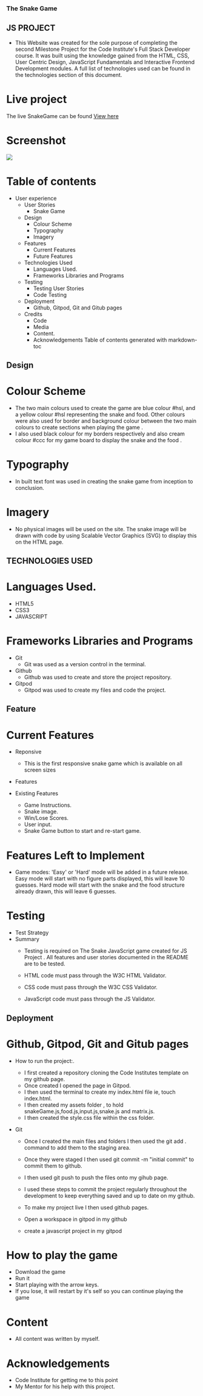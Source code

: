 ### The Snake Game
 
## JS PROJECT
  * This Website was created for the sole purpose of completing the second Milestone Project for the Code Institute's Full Stack Developer course. It was built using the knowledge gained from the HTML, CSS, User Centric Design, JavaScript Fundamentals and Interactive Frontend Development modules. A full list of technologies used can be found in the technologies section of this document.

# Live project

  The live SnakeGame can be found [View here](https://aquesidilly.github.io/JS-PROJECT)


# Screenshot

  ![](images/my%20screenshot.png) 


# Table of contents
  * User experience
       - User Stories
          * Snake Game
       - Design
          * Colour Scheme
          * Typography
          * Imagery
       - Features
          * Current Features
          * Future Features
       - Technologies Used
          * Languages Used.
          * Frameworks Libraries and Programs
       - Testing
          * Testing User Stories
          * Code Testing
       - Deployment
          * Github, Gitpod, Git and Gitub pages
       - Credits
          * Code
          * Media
          * Content.
          * Acknowledgements
Table of contents generated with markdown-toc

## Design
 
# Colour Scheme
   *  The two main colours used to create the game are blue colour #hsl, and a yellow colour #hsl representing the snake and food. Other colours were also used for border and background colour between the two main colours to create sections when playing the game .
   *  I also used black colour  for my borders respectively and also cream colour #ccc for my game board to display the snake and the food .

# Typography
   * In built text font was used in creating the snake game from inception to conclusion.

# Imagery
   * No physical images will be used on the site. The snake image will be drawn with code by using Scalable Vector Graphics (SVG) to display this on the HTML page.

## TECHNOLOGIES USED

#  Languages Used.
   * HTML5
   * CSS3
   * JAVASCRIPT

#   Frameworks Libraries and Programs
   * Git
     - Git was used as a version control in the terminal.
   * Github
     - Github was used to create and store the project repository.
   * Gitpod
     - Gitpod was used to create my files and code the project.

## Feature

# Current Features
   * Reponsive
     - This is the first responsive snake game which is available  on all screen sizes
     
   * Features
     
   * Existing Features
     - Game Instructions.
     - Snake image.
     - Win/Lose Scores.
     - User input.
     - Snake Game button to start and re-start game.

# Features Left to Implement
     
   * Game modes: 'Easy' or 'Hard' mode will be added in a future release. Easy mode will start with no figure parts displayed, this will leave 10 guesses. Hard mode will start with the snake and the food structure already drawn, this will leave 6 guesses.

# Testing

   * Test Strategy
   * Summary
     - Testing is required on The Snake  JavaScript game created for JS Project . All features and user stories documented in the README are to be tested.

     - HTML code must pass through the W3C HTML Validator.

     - CSS code must pass through the W3C CSS Validator.

     - JavaScript code must pass through the JS Validator.

## Deployment

# Github, Gitpod, Git and Gitub pages

   * How to run the project:.

     - I first created a repository cloning the Code Institutes template on my github page.
     - Once created I opened the page in Gitpod.
     - I then used the terminal to create my index.html file ie, touch index.html.
     - I then created my assets folder , to hold snakeGame.js,food.js,input.js,snake.js and matrix.js.
     - I then created the style.css file within the css folder.

   * Git

     - Once I created the main files and folders I then used the git add . command to add them to the staging area.
     - Once they were staged I then used git commit -m "initial commit" to commit them to github.
     - I then used git push to push the files onto my gihub page.
     - I used these steps to commit the project regularly throughout the development to keep everything saved and up to date on my github.
     - To make my project live I then used github pages.

     - Open a workspace in gitpod in my github
     - create a javascript project in my gitpod

# How to play the game
   * Download the game
   * Run it
   * Start playing with the arrow keys. 
   * If you lose, it will restart by it's self so you can continue playing the game 

# Content
   * All content was written by myself.

# Acknowledgements
   * Code Institute for getting me to this point
   * My Mentor for his help with this project.
